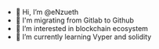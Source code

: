 - 👋 Hi, I’m @eNzueth
- 🦊 I'm migrating from Gitlab to Github
- 👀 I’m interested in blockchain ecosystem
- 🌱 I’m currently learning Vyper and solidity

<!---
eNzueth/eNzueth is a ✨ special ✨ repository because its `README.md` (this file) appears on your GitHub profile.
You can click the Preview link to take a look at your changes.
--->
